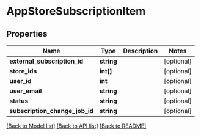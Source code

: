 # AppStoreSubscriptionItem

## Properties
Name | Type | Description | Notes
------------ | ------------- | ------------- | -------------
**external_subscription_id** | **string** |  | [optional] 
**store_ids** | **int[]** |  | [optional] 
**user_id** | **int** |  | [optional] 
**user_email** | **string** |  | [optional] 
**status** | **string** |  | [optional] 
**subscription_change_job_id** | **string** |  | [optional] 

[[Back to Model list]](../README.md#documentation-for-models) [[Back to API list]](../README.md#documentation-for-api-endpoints) [[Back to README]](../README.md)


